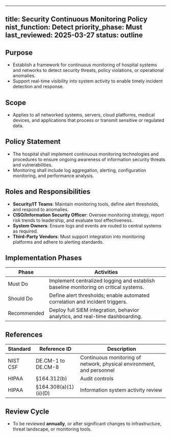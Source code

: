  
---
title: Security Continuous Monitoring Policy
nist_function: Detect
priority_phase: Must
last_reviewed: 2025-03-27
status: outline
---

## Purpose
- Establish a framework for continuous monitoring of hospital systems and networks to detect security threats, policy violations, or operational anomalies.
- Support real-time visibility into system activity to enable timely incident detection and response.

## Scope
- Applies to all networked systems, servers, cloud platforms, medical devices, and applications that process or transmit sensitive or regulated data.

## Policy Statement
- The hospital shall implement continuous monitoring technologies and procedures to ensure ongoing awareness of information security threats and vulnerabilities.
- Monitoring shall include log aggregation, alerting, configuration monitoring, and performance analysis.

## Roles and Responsibilities
- **Security/IT Teams**: Maintain monitoring tools, define alert thresholds, and respond to anomalies.
- **CISO/Information Security Officer**: Oversee monitoring strategy, report risk trends to leadership, and evaluate tool effectiveness.
- **System Owners**: Ensure logs and events are routed to central systems as required.
- **Third-Party Vendors**: Must support integration into monitoring platforms and adhere to alerting standards.

## Implementation Phases

| Phase        | Activities                                                                       |
|--------------|-----------------------------------------------------------------------------------|
| Must Do      | Implement centralized logging and establish baseline monitoring on critical systems. |
| Should Do    | Define alert thresholds; enable automated correlation and incident triggers.       |
| Recommended  | Deploy full SIEM integration, behavior analytics, and real-time dashboarding.     |

## References

| Standard | Reference ID            | Description                                             |
|----------|-------------------------|---------------------------------------------------------|
| NIST CSF | DE.CM-1 to DE.CM-8       | Continuous monitoring of network, physical environment, and personnel |
| HIPAA    | §164.312(b)              | Audit controls                                          |
| HIPAA    | §164.308(a)(1)(ii)(D)    | Information system activity review                      |

## Review Cycle
- To be reviewed **annually**, or after significant changes to infrastructure, threat landscape, or monitoring tools.
